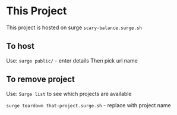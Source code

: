 
# This Project
This project is hosted on surge `scary-balance.surge.sh`

## To host
Use:
`surge public/` - enter details
Then pick url name

## To remove project 
Use:
`Surge list` to see which projects are available 

`surge teardown that-project.surge.sh` - replace with project name